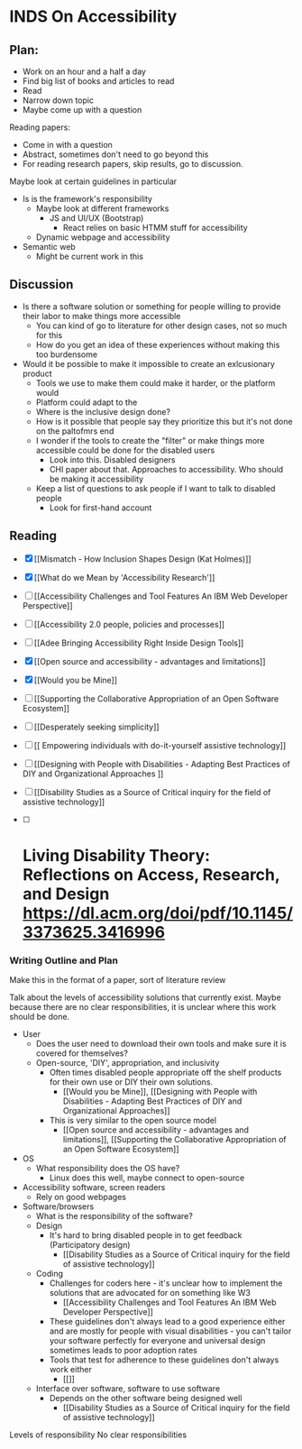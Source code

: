 # INDS On Accessibility

## Plan:
- Work on an hour and a half a day
- Find big list of books and articles to read 
- Read
- Narrow down topic
- Maybe come up with a question

Reading papers:
- Come in with a question
- Abstract, sometimes don't need to go beyond this
- For reading research papers, skip results, go to discussion. 

Maybe look at certain guidelines in particular
- Is is the framework's responsibility 
	- Maybe look at different frameworks
		- JS and UI/UX (Bootstrap)
			- React relies on basic HTMM stuff for accessibility
	- Dynamic webpage and accessibility
- Semantic web
	- Might be current work in this

## Discussion
- Is there a software solution or something for people willing to provide their labor to make things more accessible 
	- You can kind of go to literature for other design cases, not so much for this
	- How do you get an idea of these experiences without making this too burdensome
- Would it be possible to make it impossible to create an exlcusionary product 
	- Tools we use to make them could make it harder, or the platform would 
	- Platform could adapt to the 
	- Where is the inclusive design done? 
	- How is it possible that people say they prioritize this but it's not done on the paltofmrs end
	- I wonder if the tools to create the "filter" or make things more accessible could be done for the disabled users 
		- Look into this. Disabled designers
		- CHI paper about that. Approaches to accessibility. Who should be making it accessibility   
	- Keep a list of questions to ask people if I want to talk to disabled people 
		- Look for first-hand account

## Reading
- [x] [[Mismatch - How Inclusion Shapes Design (Kat Holmes)]]
- [x] [[What do we Mean by 'Accessibility Research']]
- [ ] [[Accessibility Challenges and Tool Features An IBM Web Developer Perspective]]
- [ ] [[Accessibility 2.0 people, policies and processes]]
- [ ] [[Adee Bringing Accessibility Right Inside Design Tools]]
- [x] [[Open source and accessibility - advantages and limitations]]
- [x] [[Would you be Mine]]
- [ ] [[Supporting the Collaborative Appropriation of an Open Software Ecosystem]]
- [ ] [[Desperately seeking simplicity]]
- [ ] [[ Empowering individuals with do-it-yourself assistive technology]]
- [ ] [[Designing with People with Disabilities - Adapting Best Practices of DIY and Organizational Approaches ]]
- [ ] [[Disability Studies as a Source of Critical inquiry for the field of assistive technology]]
- [ ] # Living Disability Theory: Reflections on Access, Research, and Design https://dl.acm.org/doi/pdf/10.1145/3373625.3416996



 
### Writing Outline and Plan
Make this in the format of a paper, sort of literature review

Talk about the levels of accessibility solutions that currently exist. Maybe because there are no clear responsibilities, it is unclear where this work should be done.

- User
	- Does the user need to download their own tools and make sure it is covered for themselves?
	- Open-source, 'DIY', appropriation, and inclusivity 
		- Often times disabled people appropriate off the shelf products for their own use or DIY their own solutions.
			- [[Would you be Mine]], [[Designing with People with Disabilities - Adapting Best Practices of DIY and Organizational Approaches]]
		- This is very similar to the open source model
			-  [[Open source and accessibility - advantages and limitations]], [[Supporting the Collaborative Appropriation of an Open Software Ecosystem]]
- OS
	- What responsibility does the OS have?
		- Linux does this well, maybe connect to open-source
- Accessibility software, screen readers
	- Rely on good webpages
- Software/browsers
	- What is the responsibility of the software?
	- Design
		- It's hard to bring disabled people in to get feedback (Participatory design)
			- [[Disability Studies as a Source of Critical inquiry for the field of assistive technology]]
	- Coding
		- Challenges for coders here - it's unclear how to implement the solutions that are advocated for on something like W3
			- [[Accessibility Challenges and Tool Features An IBM Web Developer Perspective]]
		- These guidelines don't always lead to a good experience either and are mostly for people with visual disabilities - you can't tailor your software perfectly for everyone and universal design sometimes leads to poor adoption rates
		- Tools that test for adherence to these guidelines don't always work either
			- [[]]
	- Interface over software, software to use software
		- Depends on the other software being designed well
			- [[Disability Studies as a Source of Critical inquiry for the field of assistive technology]]

Levels of responsibility
No clear responsibilities

